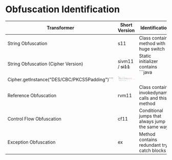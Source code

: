 # Obfuscation Identification

| Transformer | Short Version | Identification | Sample |
| --- | --- | --- | --- |
| String Obfuscation | s11 | Class contains method with huge switch | ![Decompiled with Fernflower](s11.png) |
| String Obfuscation (Cipher Version) | sivm11 / ~~si11~~  | Static initializer contains ```java
Cipher.getInstance("DES/CBC/PKCS5Padding")``` | ![Decompiled with Fernflower](sivm11.png) |
| Reference Obfuscation | rvm11 | Class contains invokedynamic calls and this method | ![Decompiled with Fernflower](rvm11.png) |
| Control Flow Obfuscation | cf11 | Conditional jumps that always jump the same way | / |
| Exception Obfuscation | ex | Method contains redundant try catch blocks | ![Decompiled with Fernflower](ex.png) |
